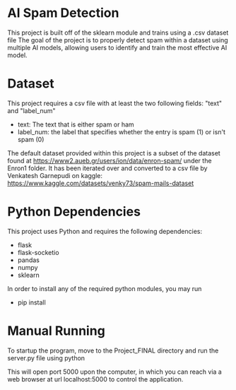 # AI Spam Detection 

This project is built off of the sklearn module and trains using a .csv dataset file
The goal of the project is to properly detect spam within a dataset using multiple AI models,
allowing users to identify and train the most effective AI model.

# Dataset

This project requires a csv file with at least the two following fields: "text" and "label_num"
- text: The text that is either spam or ham
- label_num: the label that specifies whether the entry is spam (1) or isn't spam (0)

The default dataset provided within this project is a subset of the dataset found at https://www2.aueb.gr/users/ion/data/enron-spam/ under the Enron1 folder.
It has been iterated over and converted to a csv file by Venkatesh Garnepudi on kaggle: https://www.kaggle.com/datasets/venky73/spam-mails-dataset

# Python Dependencies

This project uses Python and requires the following dependencies:

- flask
- flask-socketio
- pandas
- numpy
- sklearn

In order to install any of the required python modules, you may run 
* pip install <module name>

# Manual Running

To startup the program, move to the Project_FINAL directory and run the server.py file using python

This will open port 5000 upon the computer, in which you can reach via a web browser at url localhost:5000 to control the application.